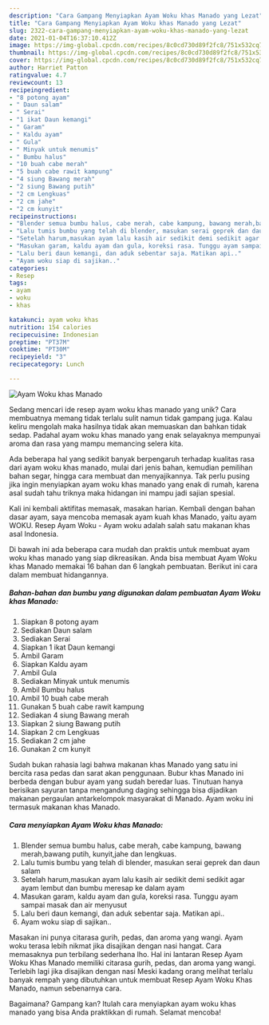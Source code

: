 ```yaml
---
description: "Cara Gampang Menyiapkan Ayam Woku khas Manado yang Lezat"
title: "Cara Gampang Menyiapkan Ayam Woku khas Manado yang Lezat"
slug: 2322-cara-gampang-menyiapkan-ayam-woku-khas-manado-yang-lezat
date: 2021-01-04T16:37:10.412Z
image: https://img-global.cpcdn.com/recipes/8c0cd730d89f2fc8/751x532cq70/ayam-woku-khas-manado-foto-resep-utama.jpg
thumbnail: https://img-global.cpcdn.com/recipes/8c0cd730d89f2fc8/751x532cq70/ayam-woku-khas-manado-foto-resep-utama.jpg
cover: https://img-global.cpcdn.com/recipes/8c0cd730d89f2fc8/751x532cq70/ayam-woku-khas-manado-foto-resep-utama.jpg
author: Harriet Patton
ratingvalue: 4.7
reviewcount: 13
recipeingredient:
- "8 potong ayam"
- " Daun salam"
- " Serai"
- "1 ikat Daun kemangi"
- " Garam"
- " Kaldu ayam"
- " Gula"
- " Minyak untuk menumis"
- " Bumbu halus"
- "10 buah cabe merah"
- "5 buah cabe rawit kampung"
- "4 siung Bawang merah"
- "2 siung Bawang putih"
- "2 cm Lengkuas"
- "2 cm jahe"
- "2 cm kunyit"
recipeinstructions:
- "Blender semua bumbu halus, cabe merah, cabe kampung, bawang merah,bawang putih, kunyit,jahe dan lengkuas."
- "Lalu tumis bumbu yang telah di blender, masukan serai geprek dan daun salam"
- "Setelah harum,masukan ayam lalu kasih air sedikit demi sedikit agar ayam lembut dan bumbu meresap ke dalam ayam"
- "Masukan garam, kaldu ayam dan gula, koreksi rasa. Tunggu ayam sampai masak dan air menyusut"
- "Lalu beri daun kemangi, dan aduk sebentar saja. Matikan api.."
- "Ayam woku siap di sajikan.."
categories:
- Resep
tags:
- ayam
- woku
- khas

katakunci: ayam woku khas 
nutrition: 154 calories
recipecuisine: Indonesian
preptime: "PT37M"
cooktime: "PT30M"
recipeyield: "3"
recipecategory: Lunch

---
```



![Ayam Woku khas Manado](https://img-global.cpcdn.com/recipes/8c0cd730d89f2fc8/751x532cq70/ayam-woku-khas-manado-foto-resep-utama.jpg)

Sedang mencari ide resep ayam woku khas manado yang unik? Cara membuatnya memang tidak terlalu sulit namun tidak gampang juga. Kalau keliru mengolah maka hasilnya tidak akan memuaskan dan bahkan tidak sedap. Padahal ayam woku khas manado yang enak selayaknya mempunyai aroma dan rasa yang mampu memancing selera kita.

Ada beberapa hal yang sedikit banyak berpengaruh terhadap kualitas rasa dari ayam woku khas manado, mulai dari jenis bahan, kemudian pemilihan bahan segar, hingga cara membuat dan menyajikannya. Tak perlu pusing jika ingin menyiapkan ayam woku khas manado yang enak di rumah, karena asal sudah tahu triknya maka hidangan ini mampu jadi sajian spesial.

Kali ini kembali aktifitas memasak, masakan harian. Kembali dengan bahan dasar ayam, saya mencoba memasak ayam kuah khas Manado, yaitu ayam WOKU. Resep Ayam Woku - Ayam woku adalah salah satu makanan khas asal Indonesia.


Di bawah ini ada beberapa cara mudah dan praktis untuk membuat ayam woku khas manado yang siap dikreasikan. Anda bisa membuat Ayam Woku khas Manado memakai 16 bahan dan 6 langkah pembuatan. Berikut ini cara dalam membuat hidangannya.

<!--inarticleads1-->

##### Bahan-bahan dan bumbu yang digunakan dalam pembuatan Ayam Woku khas Manado:

1. Siapkan 8 potong ayam
1. Sediakan  Daun salam
1. Sediakan  Serai
1. Siapkan 1 ikat Daun kemangi
1. Ambil  Garam
1. Siapkan  Kaldu ayam
1. Ambil  Gula
1. Sediakan  Minyak untuk menumis
1. Ambil  Bumbu halus
1. Ambil 10 buah cabe merah
1. Gunakan 5 buah cabe rawit kampung
1. Sediakan 4 siung Bawang merah
1. Siapkan 2 siung Bawang putih
1. Siapkan 2 cm Lengkuas
1. Sediakan 2 cm jahe
1. Gunakan 2 cm kunyit


Sudah bukan rahasia lagi bahwa makanan khas Manado yang satu ini bercita rasa pedas dan sarat akan penggunaan. Bubur khas Manado ini berbeda dengan bubur ayam yang sudah beredar luas. Tinutuan hanya berisikan sayuran tanpa mengandung daging sehingga bisa dijadikan makanan pergaulan antarkelompok masyarakat di Manado. Ayam woku ini termasuk makanan khas Manado. 

<!--inarticleads2-->

##### Cara menyiapkan Ayam Woku khas Manado:

1. Blender semua bumbu halus, cabe merah, cabe kampung, bawang merah,bawang putih, kunyit,jahe dan lengkuas.
1. Lalu tumis bumbu yang telah di blender, masukan serai geprek dan daun salam
1. Setelah harum,masukan ayam lalu kasih air sedikit demi sedikit agar ayam lembut dan bumbu meresap ke dalam ayam
1. Masukan garam, kaldu ayam dan gula, koreksi rasa. Tunggu ayam sampai masak dan air menyusut
1. Lalu beri daun kemangi, dan aduk sebentar saja. Matikan api..
1. Ayam woku siap di sajikan..


Masakan ini punya citarasa gurih, pedas, dan aroma yang wangi. Ayam woku terasa lebih nikmat jika disajikan dengan nasi hangat. Cara memasaknya pun terbilang sederhana lho. Hal ini lantaran Resep Ayam Woku Khas Manado memiliki citarasa gurih, pedas, dan aroma yang wangi. Terlebih lagi jika disajikan dengan nasi Meski kadang orang melihat terlalu banyak rempah yang dibutuhkan untuk membuat Resep Ayam Woku Khas Manado, namun sebenarnya cara. 

Bagaimana? Gampang kan? Itulah cara menyiapkan ayam woku khas manado yang bisa Anda praktikkan di rumah. Selamat mencoba!
